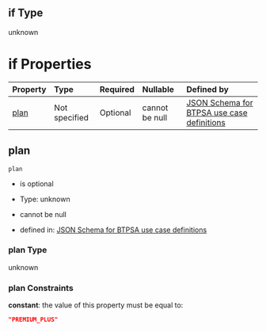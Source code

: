 ## if Type

unknown

# if Properties

| Property      | Type          | Required | Nullable       | Defined by                                                                                                                                                                                                                                  |
| :------------ | :------------ | :------- | :------------- | :------------------------------------------------------------------------------------------------------------------------------------------------------------------------------------------------------------------------------------------ |
| [plan](#plan) | Not specified | Optional | cannot be null | [JSON Schema for BTPSA use case definitions](btpsa-usecase-properties-services-items-allof-1-then-allof-22-then-allof-1-if-properties-plan.md "undefined#/properties/services/items/allOf/1/then/allOf/22/then/allOf/1/if/properties/plan") |

## plan



`plan`

*   is optional

*   Type: unknown

*   cannot be null

*   defined in: [JSON Schema for BTPSA use case definitions](btpsa-usecase-properties-services-items-allof-1-then-allof-22-then-allof-1-if-properties-plan.md "undefined#/properties/services/items/allOf/1/then/allOf/22/then/allOf/1/if/properties/plan")

### plan Type

unknown

### plan Constraints

**constant**: the value of this property must be equal to:

```json
"PREMIUM_PLUS"
```
